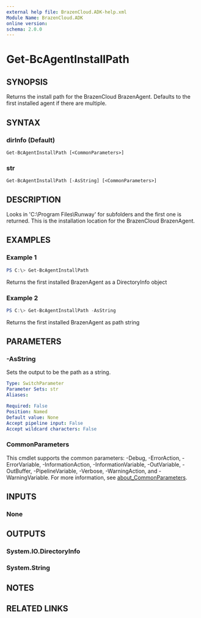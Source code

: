 ```yaml
---
external help file: BrazenCloud.ADK-help.xml
Module Name: BrazenCloud.ADK
online version:
schema: 2.0.0
---
```


# Get-BcAgentInstallPath

## SYNOPSIS
Returns the install path for the BrazenCloud BrazenAgent. Defaults to the first installed agent if there are multiple.

## SYNTAX

### dirInfo (Default)
```
Get-BcAgentInstallPath [<CommonParameters>]
```

### str
```
Get-BcAgentInstallPath [-AsString] [<CommonParameters>]
```

## DESCRIPTION
Looks in 'C:\Program Files\Runway' for subfolders and the first one is returned. This is the installation location for the BrazenCloud BrazenAgent.

## EXAMPLES

### Example 1
```powershell
PS C:\> Get-BcAgentInstallPath
```

Returns the first installed BrazenAgent as a DirectoryInfo object

### Example 2
```powershell
PS C:\> Get-BcAgentInstallPath -AsString
```

Returns the first installed BrazenAgent as path string

## PARAMETERS

### -AsString
Sets the output to be the path as a string.

```yaml
Type: SwitchParameter
Parameter Sets: str
Aliases:

Required: False
Position: Named
Default value: None
Accept pipeline input: False
Accept wildcard characters: False
```

### CommonParameters
This cmdlet supports the common parameters: -Debug, -ErrorAction, -ErrorVariable, -InformationAction, -InformationVariable, -OutVariable, -OutBuffer, -PipelineVariable, -Verbose, -WarningAction, and -WarningVariable. For more information, see [about_CommonParameters](http://go.microsoft.com/fwlink/?LinkID=113216).

## INPUTS

### None

## OUTPUTS

### System.IO.DirectoryInfo

### System.String

## NOTES

## RELATED LINKS
